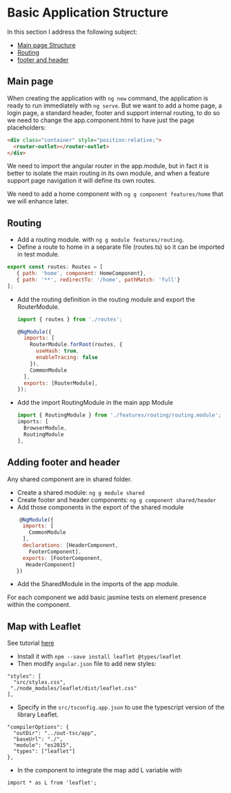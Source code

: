 # Basic Application Structure

In this section I address the following subject:

* [Main page Structure](#main-page)
* [Routing](#routing)
* [footer and header](#adding-footer-and-header)

## Main page

When creating the application with `ng new` command, the application is ready to run immediately with `ng serve`. But we want to add a home page, a login page, a standard header, footer and support internal routing, to do so we need to change the app.component.html to have just the page placeholders:

```html
<div class="container" style="position:relative;">
  <router-outlet></router-outlet>
</div>
```
We need to import the angular router in the app.module, but in fact it is better to isolate the main routing in its own module, and when a feature support page navigation it will define its own routes.

We need to add a home component with `ng g component features/home` that we will enhance later.

## Routing

* Add a routing module. with `ng g module features/routing`.
* Define a route to home in a separate file (routes.ts) so it can be imported in test module.

 ```javascript
 export const routes: Routes = [
    { path: 'home', component: HomeComponent},
    { path: '**', redirectTo: '/home', pathMatch: 'full'}
 ];
 ```
* Add the routing definition in the routing module and export the RouterModule.

  ```javascript
  import { routes } from './routes';

  @NgModule({
    imports: [
      RouterModule.forRoot(routes, {
        useHash: true,
        enableTracing: false
      }),
      CommonModule
    ],
    exports: [RouterModule],
  });
  ```

* Add the import RoutingModule in the main app Module
  ```javascript
  import { RoutingModule } from './features/routing/routing.module';
  imports: [
    BrowserModule,
    RoutingModule
  ],
  ```

## Adding footer and header

Any shared component are in shared folder.
* Create a shared module: `ng g module shared`
* Create footer and header components: `ng g component shared/header`
* Add those components in the export of the shared module
 ```javascript
     @NgModule({
      imports: [
        CommonModule
      ],
      declarations: [HeaderComponent,
        FooterComponent],
      exports: [FooterComponent,
       HeaderComponent]
    })
 ```
* Add the SharedModule in the imports of the app module.

For each component we add basic jasmine tests on element presence within the component.

## Map with Leaflet

See tutorial [here](https://leafletjs.com/examples.html)

* Install it with `npm --save install leaflet @types/leaflet`
* Then modify `angular.json` file to add new styles:
```
"styles": [
  "src/styles.css",
 "./node_modules/leaflet/dist/leaflet.css"
],
```
* Specify in the `src/tsconfig.app.json` to use the typescript version of the library Leaflet.
```
"compilerOptions": {
  "outDir": "../out-tsc/app",
  "baseUrl": "./",
  "module": "es2015",
  "types": ["leaflet"]
},
```
* In the component to integrate the map add L variable with
```
import * as L from 'leaflet';
```
